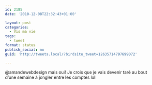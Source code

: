 ```yaml
---
id: 2185
date: '2010-12-08T22:32:43+01:00'

layout: post
categories:
  - Vis ma vie
tags:
  - tweet
format: status
publish_social: no
guid: 'http://tweets.local/?birdsite_tweet=12635714797699072'

---
```


@amandewebdesign mais oui! Je crois que je vais devenir taré au bout d’une semaine à jongler entre les comptes lol